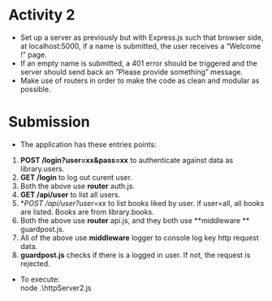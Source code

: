 # Activity 2
- Set up a server as previously but with Express.js such that
browser side, at localhost:5000, if a name is submitted,
the user receives a “Welcome <name>!” page.
- If an empty name is submitted, a 401 error should be
triggered and the server should send back an “Please
provide something” message.
- Make use of routers in order to make the code as clean
and modular as possible.
  
# Submission
  - The application has these entries points:
  1. **POST /login?user=xx&pass=xx** to authenticate against data as library.users.
  1. **GET /login**  to log out curent user.
  1. Both the above use **router** auth.js.
  1. **GET /api/user** to list all users.
  1. **POST /api/user?user=xx* to list books liked by user.  if user=all, all books are listed.  Books are from library.books.
  1. Both the above use **router** api.js, and they both use **middleware ** guardpost.js.
  1. All of the above use **middleware** logger to console log key http request data.
  1. **guardpost.js** checks if there is a logged in user.  If not, the request is rejected.
  - To execute:
  <br>node .\httpServer2.js
  
  
  
  
